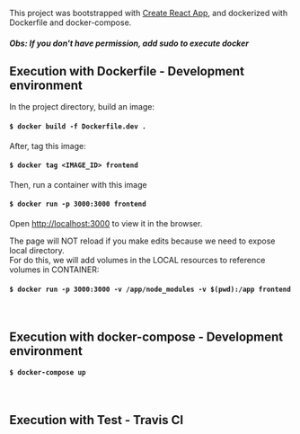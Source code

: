 This project was bootstrapped with [Create React App](https://github.com/facebook/create-react-app), and dockerized with Dockerfile and docker-compose.
##### Obs: If you don't have permission, add sudo to execute docker

## Execution with Dockerfile - Development environment

In the project directory, build an image:

#### `$ docker build -f Dockerfile.dev .`

After, tag this image:

#### `$ docker tag <IMAGE_ID> frontend `

Then, run a container with this image

#### `$ docker run -p 3000:3000 frontend`
Open [http://localhost:3000](http://localhost:3000) to view it in the browser.


The page will NOT reload if you make edits because we need to expose local directory.<br>
For do this, we will add volumes in the LOCAL resources to reference volumes in CONTAINER:

#### `$ docker run -p 3000:3000 -v /app/node_modules -v $(pwd):/app frontend`
<br />

## Execution with docker-compose - Development environment
#### `$ docker-compose up` 
<br />

## Execution with Test - Travis CI
<br />
